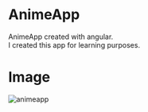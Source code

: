 # AnimeApp

AnimeApp created with angular. <br>
I created this app for learning purposes.

# Image

![animeapp](https://user-images.githubusercontent.com/78843809/144736147-a9b663f0-56f7-4372-bcdd-fa9a703fc436.png)
